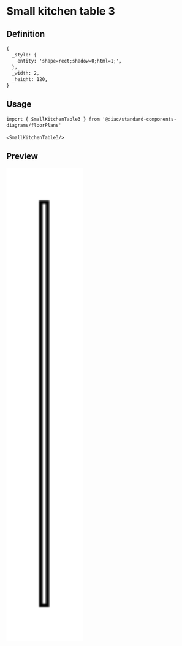 # Small kitchen table 3

## Definition

```
{
  _style: { 
    entity: 'shape=rect;shadow=0;html=1;',
  },
  _width: 2,
  _height: 120,
}
```

## Usage

```
import { SmallKitchenTable3 } from '@diac/standard-components-diagrams/floorPlans'

<SmallKitchenTable3/>
```

## Preview

<img src="./small-kitchen-table-3.png" width="200"/>
